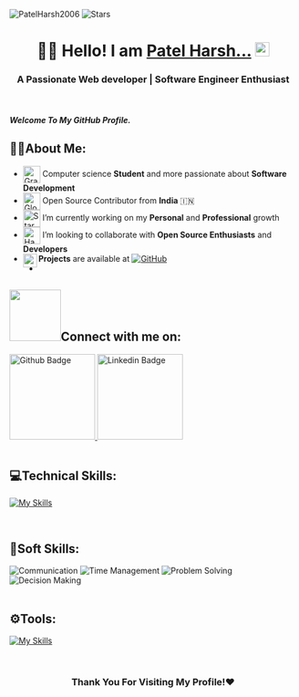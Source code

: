 <p align="left"> 
 <img src="https://komarev.com/ghpvc/?username=PatelHarsh2006&label=Profile%20views&color=0fff00" alt="PatelHarsh2006" /> 
 <img alt="Stars" src="https://img.shields.io/github/stars/PatelHarsh2006?style=flat&labelColor=343b41"/> 
</p>
 
 # <div align="center"> 👨‍🎓 Hello! I am [Patel Harsh...](https://www.linkedin.com/in/harshpatel2006/) <img src="https://media.giphy.com/media/hvRJCLFzcasrR4ia7z/giphy.gif" height="25px"> </div>
<h3 align="center">A Passionate Web developer | Software Engineer Enthusiast</h3>
<br />

 #### _Welcome To My GitHub Profile._ 
 
 ## 🧑‍💻About Me:


 - <img src="https://raw.githubusercontent.com/Tarikul-Islam-Anik/Animated-Fluent-Emojis/master/Emojis/Objects/Graduation%20Cap.png" alt="Graduation Cap" width="30" align="center" /> Computer science **Student** and more passionate about **Software Development**
- <img src="https://raw.githubusercontent.com/Tarikul-Islam-Anik/Animated-Fluent-Emojis/master/Emojis/Travel%20and%20places/Globe%20Showing%20Asia-Australia.png" alt="Globe Showing Asia-Australia" width="30" align="center" /> Open Source Contributor from **India** 🇮🇳
- <img src="https://raw.githubusercontent.com/Tarikul-Islam-Anik/Animated-Fluent-Emojis/master/Emojis/Travel%20and%20places/Star.png" alt="Star" width="30" align=center /> I’m currently working on my **Personal** and **Professional** growth
- <img src="https://raw.githubusercontent.com/Tarikul-Islam-Anik/Animated-Fluent-Emojis/master/Emojis/Hand%20gestures/Handshake.png" alt="Handshake" width="30" align=center /> I’m looking to collaborate with **Open Source Enthusiasts** and **Developers**
- <img align='left' src="https://raw.githubusercontent.com/Tarikul-Islam-Anik/Animated-Fluent-Emojis/master/Emojis/Travel%20and%20places/Rocket.png" width="24" align="center"> **Projects** are available at
  [![GitHub](https://img.shields.io/badge/github-%23121011.svg?style=flat-square&logo=github&logoColor=white)](https://github.com/PatelHarsh2006)
- 

  
<h2><img src="https://raw.githubusercontent.com/ShahriarShafin/ShahriarShafin/main/Assets/handshake.gif" width="90px" style="max-width: 100%; user-select: auto;">Connect with me on:</h2>
<div id="badges">
  <a href="https://github.com/PatelHarsh2006">
    <img src="https://img.shields.io/badge/Github-013243?style=for-the-badge&logo=Github&logoColor=white  height="40px" width="150px" alt="Github Badge"/>
  </a>
   <a href="https://www.linkedin.com/in/harshpatel2006">
    <img src="https://img.shields.io/badge/Linkedin-blue?style=for-the-badge&logo=linkedin&logoColor=white height="90px" width="150px" alt="Linkedin Badge"/>
  </a>
</div>

<br>

## 💻Technical Skills:
[![My Skills](https://skillicons.dev/icons?i=c,html,css,javascript)](https://skillicons.dev)

<br>
   
## 👤Soft Skills:
<div id="badges">
  <a>
    <img src="https://img.shields.io/badge/Communication-yellow?style=for-the-badge&logoColor=white" alt="Communication"/>
  </a>
  <a>
    <img src="https://img.shields.io/badge/Time Management-470137?style=for-the-badge&logoColor=white" alt="Time Management"/>
  </a>
  <a>
    <img src="https://img.shields.io/badge/Problem Solving-E10098?style=for-the-badge&logoColor=white" alt="Problem Solving"/>
  </a>
  <a>
    <img src="https://img.shields.io/badge/Decision Making-FE7A16?style=for-the-badge&logoColor=white" alt="Decision Making"/>
  </a>
</div>

<br>
   
## ⚙️Tools:
[![My Skills](https://skillicons.dev/icons?i=git,github,vscode)](https://skillicons.dev)

<br />

### <div align="center">Thank You For Visiting My Profile!❤️</div>
